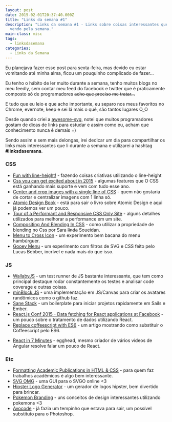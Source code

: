 ```yaml
---
layout: post
date: 2015-02-01T20:37:40.000Z
title: "Links da semana #1"
description: "Links da semana #1 - Links sobre coisas interessantes que fui
  vendo pela semana."
main-class: misc
tags:
  - linksdasemana
categories:
  - Links da Semana
---
```


Eu planejava fazer esse post para sexta-feira, mas devido eu estar vomitando até minha alma, ficou um pouquinho complicado de fazer...

Eu tenho o hábito de ler muito durante a semana, tenho muitos blogs no meu feedly, sem contar meu feed do facebook e twitter que é praticamente composto só de programadores <s>acho que preciso me tratar...</s>

E tudo que eu leio e que acho importante, eu separo nos meus favoritos no Chrome, evernote, keep e sei lá mais o quê, são tantos lugares O_O

Desde quando criei a [awesome-svg](https://github.com/willianjusten/awesome-svg), notei que muitos programadores gostam de dicas de links para estudar e assim como eu, acham que conhecimento nunca é demais =)

Sendo assim e sem mais delongas, irei dedicar um dia para compartilhar os links mais interessantes que li durante a semana e utilizarei a hashtag **#linksdasemana**.

### CSS

* [Fun with line-height!](http://css-tricks.com/fun-line-height/) - fazendo coisas criativas utilizando o line-height
* [Css you can get excited about in 2015](http://www.webdesignerdepot.com/2015/01/css-you-can-get-excited-about-in-2015/) - algumas features que O CSS está ganhando mais suporte e vem com tudo esse ano.
* [Center and crop images with a single line of CSS](https://medium.com/@chrisnager/center-and-crop-images-with-a-single-line-of-css-ad140d5b4a87) - quem não gostaria de cortar e centralizar imagens com 1 linha só.
* [Atomic Design Book](http://atomicdesign.bradfrost.com/) - está para sair o livro sobre Atomic Design e aqui já podemos ver um pouco.
* [Tour of a Performant and Responsive CSS Only Site](http://css-tricks.com/tour-performant-responsive-css-site/) - alguns detalhes utilizados para melhorar a performance em um site.
* [Compositing And Blending In CSS](http://sarasoueidan.com/blog/compositing-and-blending-in-css/) - como utilizar a propriedade de blending no Css por Sara <s>linda</s> Soueidan.
* [Menu to Cross Icon](http://lukyvj.github.io/menu-to-cross-icon/) - um experimento bem bacana do menu hambúrguer.
* [Gooey Menu](http://codepen.io/lbebber/pen/LELBEo) - um experimento com filtros de SVG e CSS feito pelo Lucas Bebber, incrível e nada mais do que isso.


### JS

* [WallabyJS](http://wallabyjs.com/) - um test runner de JS bastante interessante, que tem como principal destaque rodar constantemente os testes e analisar code coverage e outras coisas.
* [minBlock.JS](http://argunner.github.io/minBlock.js/) - uma implementação em JS/Canvas para criar os avatares randômicos como o github faz.
* [Sane Stack](http://sanestack.com/) - um boilerplate para iniciar projetos rapidamente em Sails e Ember.
* [React.js Conf 2015 - Data fetching for React applications at Facebook](https://www.youtube.com/watch?v=9sc8Pyc51uU) - um pouco sobre o tratamento de dados utilizando React.
* [Replace coffeescript with ES6](http://robots.thoughtbot.com/replace-coffeescript-with-es6) - um artigo mostrando como substituir o Coffeescript pelo ES6.
- [React in 7 Minutes](https://egghead.io/lessons/react-react-in-7-minutes) - egghead, mesmo criador de vários vídeos de Angular resolve falar um pouco de React.

### Etc
* [Formatting Academic Publications in HTML & CSS](http://thomaspark.me/2015/01/pubcss-formatting-academic-publications-in-html-css/) - para quem faz trabalhos acadêmicos é algo bem interessante.
* [SVG OMG](https://jakearchibald.github.io/svgomg/) - uma GUI para o SVGO online <3
* [Hipster Logo Generator](http://www.hipsterlogogenerator.com/) - um gerador de logos hipster, bem divertido para brincar.
* [Pokemon Branding](http://pictogram.agency/pokemonbranding/) - uns conceitos de design interessantes utilizando pokemons <3
* [Avocode](https://avocode.com/) - já fazia um tempinho que estava para sair, um possível substituto para o Photoshop.
